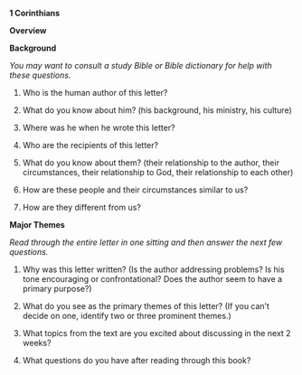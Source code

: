**1 Corinthians**

**Overview**

**Background**

*You may want to consult a study Bible or Bible dictionary for help with these questions.*

1.  Who is the human author of this letter?

2.  What do you know about him? (his background, his ministry, his culture)

3.  Where was he when he wrote this letter?

4.  Who are the recipients of this letter?

5.  What do you know about them? (their relationship to the author, their circumstances, their relationship to God, their relationship to each other)

6.  How are these people and their circumstances similar to us?

7.  How are they different from us?

**Major Themes**

*Read through the entire letter in one sitting and then answer the next few questions.*

1.  Why was this letter written? (Is the author addressing problems? Is his tone encouraging or confrontational? Does the author seem to have a primary purpose?)

2.  What do you see as the primary themes of this letter? (If you can’t decide on one, identify two or three prominent themes.)

3.  What topics from the text are you excited about discussing in the next 2 weeks?

4.  What questions do you have after reading through this book?


